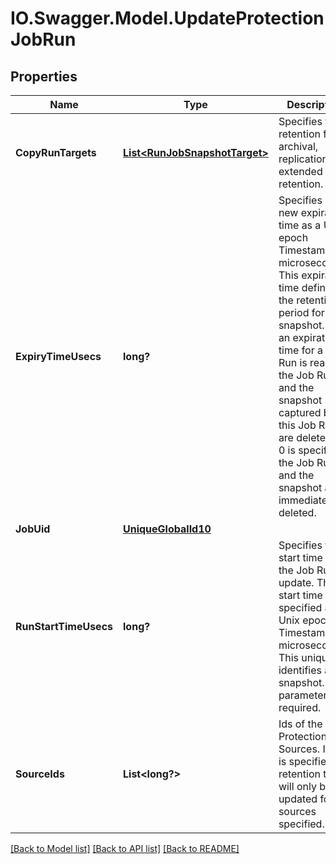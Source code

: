 # IO.Swagger.Model.UpdateProtectionJobRun
## Properties

Name | Type | Description | Notes
------------ | ------------- | ------------- | -------------
**CopyRunTargets** | [**List&lt;RunJobSnapshotTarget&gt;**](RunJobSnapshotTarget.md) | Specifies the retention for archival, replication or extended local retention. | [optional] 
**ExpiryTimeUsecs** | **long?** | Specifies a new expiration time as a Unix epoch Timestamp (in microseconds). This expiration time defines the retention period for the snapshot. After an expiration time for a Job Run is reached, the Job Run and the snapshot captured by this Job Run are deleted. If 0 is specified, the Job Run and the snapshot are immediately deleted. | [optional] 
**JobUid** | [**UniqueGlobalId10**](UniqueGlobalId10.md) |  | [optional] 
**RunStartTimeUsecs** | **long?** | Specifies the start time of the Job Run to update. The start time is specified as a Unix epoch Timestamp (in microseconds). This uniquely identifies a snapshot. This parameter is required. | [optional] 
**SourceIds** | **List&lt;long?&gt;** | Ids of the Protection Sources. If this is specified, retention time will only be updated for the sources specified. | [optional] 

[[Back to Model list]](../README.md#documentation-for-models) [[Back to API list]](../README.md#documentation-for-api-endpoints) [[Back to README]](../README.md)

